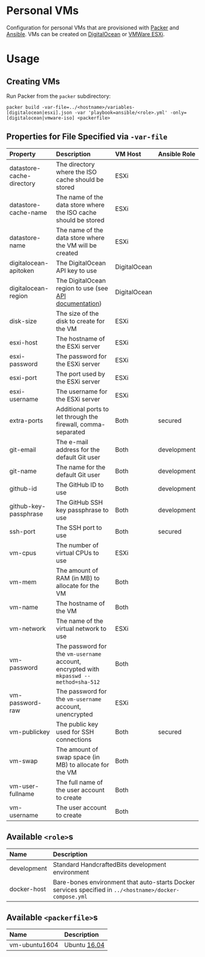 # Personal VMs

Configuration for personal VMs that are provisioned with [Packer](https://www.packer.io) and
[Ansible](https://www.ansible.com).  VMs can be created on [DigitalOcean](https://www.digitalocean.com) or
[VMWare ESXi](https://www.vmware.com/products/vsphere-hypervisor.html).

# Usage

## Creating VMs

Run Packer from the `packer` subdirectory:

```shell
packer build -var-file=../<hostname>/variables-[digitalocean|esxi].json -var 'playbook=ansible/<role>.yml' -only=[digitalocean|vmware-iso] <packerfile> 
```

## Properties for File Specified via `-var-file`

| Property                  | Description                                                                                                             | VM Host      | Ansible Role |
| :------------------------ | :---------------------------------------------------------------------------------------------------------------------- | :----------- | :----------- |
| datastore-cache-directory | The directory where the ISO cache should be stored                                                                      | ESXi         |              |
| datastore-cache-name      | The name of the data store where the ISO cache should be stored                                                         | ESXi         |              |
| datastore-name            | The name of the data store where the VM will be created                                                                 | ESXi         |              |
| digitalocean-apitoken     | The DigitalOcean API key to use                                                                                         | DigitalOcean |              |
| digitalocean-region       | The DigitalOcean region to use (see [API documentation](https://developers.digitalocean.com/documentation/v2/#regions)) | DigitalOcean |              |
| disk-size                 | The size of the disk to create for the VM                                                                               | ESXi         |              |
| esxi-host                 | The hostname of the ESXi server                                                                                         | ESXi         |              |
| esxi-password             | The password for the ESXi server                                                                                        | ESXi         |              |
| esxi-port                 | The port used by the ESXi server                                                                                        | ESXi         |              |
| esxi-username             | The username for the ESXi server                                                                                        | ESXi         |              |
| extra-ports               | Additional ports to let through the firewall, comma-separated                                                           | Both         | secured      |
| git-email                 | The e-mail address for the default Git user                                                                             | Both         | development  |
| git-name                  | The name for the default Git user                                                                                       | Both         | development  |
| github-id                 | The GitHub ID to use                                                                                                    | Both         | development  |
| github-key-passphrase     | The GitHub SSH key passphrase to use                                                                                    | Both         | development  |
| ssh-port                  | The SSH port to use                                                                                                     | Both         | secured      |
| vm-cpus                   | The number of virtual CPUs to use                                                                                       | ESXi         |              |
| vm-mem                    | The amount of RAM (in MB) to allocate for the VM                                                                        | Both         |              |
| vm-name                   | The hostname of the VM                                                                                                  | Both         |              |
| vm-network                | The name of the virtual network to use                                                                                  | ESXi         |              |
| vm-password               | The password for the `vm-username` account, encrypted with `mkpasswd --method=sha-512`                                  | Both         |              |
| vm-password-raw           | The password for the `vm-username` account, unencrypted                                                                 | ESXi         |              |
| vm-publickey              | The public key used for SSH connections                                                                                 | Both         | secured      |
| vm-swap                   | The amount of swap space (in MB) to allocate for the VM                                                                 | Both         |              |
| vm-user-fullname          | The full name of the user account to create                                                                             | Both         |              |
| vm-username               | The user account to create                                                                                              | Both         |              |

## Available `<role>`s

| Name        | Description                                                                                             |
| :---------- | :------------------------------------------------------------------------------------------------------ |
| development | Standard HandcraftedBits development environment                                                        |
| docker-host | Bare-bones environment that auto-starts Docker services specified in `../<hostname>/docker-compose.yml` |

## Available `<packerfile>`s

| Name          | Description                                       |
| :------------ | :------------------------------------------------ |
| vm-ubuntu1604 | Ubuntu [16.04](http://releases.ubuntu.com/16.04/) |
